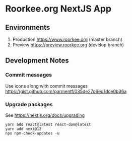 # Roorkee.org NextJS App

## Environments
1. Production https://www.roorkee.org (master branch)
2. Preview https://preview.roorkee.org (develop branch)

## Development Notes

### Commit messages
Use icons along with commit messages https://gist.github.com/parmentf/035de27d6ed1dce0b36a

### Upgrade packages

See https://nextjs.org/docs/upgrading

```
yarn add react@latest react-dom@latest
yarn add next@12
npx npm-check-updates -u
```
